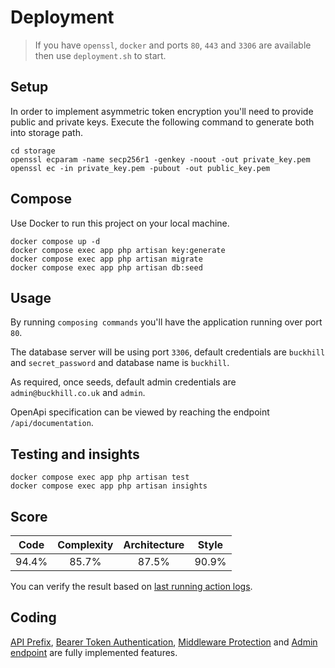 # Deployment

> If you have `openssl`, `docker` and ports `80`, `443` and `3306` are available then use `deployment.sh` to start.

## Setup

In order to implement asymmetric token encryption you'll need to provide public and private keys. Execute the following command to generate both into storage path.

```shell
cd storage
openssl ecparam -name secp256r1 -genkey -noout -out private_key.pem
openssl ec -in private_key.pem -pubout -out public_key.pem
```

## Compose

Use Docker to run this project on your local machine.

```
docker compose up -d
docker compose exec app php artisan key:generate
docker compose exec app php artisan migrate
docker compose exec app php artisan db:seed
```

## Usage

By running `composing commands` you'll have the application running over port `80`.

The database server will be using port `3306`, default credentials are `buckhill` and `secret_password` and database name is `buckhill`.

As required, once seeds, default admin credentials are `admin@buckhill.co.uk` and `admin`.

OpenApi specification can be viewed by reaching the endpoint `/api/documentation`.

## Testing and insights

```
docker compose exec app php artisan test
docker compose exec app php artisan insights
```

## Score

|  Code   | Complexity  |  Architecture  |  Style  |
|:-------:|:-----------:|:--------------:|:-------:|
|  94.4%  |    85.7%    |     87.5%      |  90.9%  |

You can verify the result based on [last running action logs](https://github.com/SpiritSaint/backend_test/actions).

## Coding

[API Prefix](https://github.com/SpiritSaint/backend_test/issues/5), [Bearer Token Authentication](https://github.com/SpiritSaint/backend_test/issues/6), [Middleware Protection](https://github.com/SpiritSaint/backend_test/issues/7) and [Admin endpoint](https://github.com/SpiritSaint/backend_test/issues/8) are fully implemented features. 
